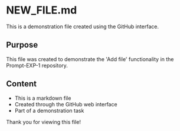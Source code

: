 # NEW_FILE.md

This is a demonstration file created using the GitHub interface.

## Purpose
This file was created to demonstrate the 'Add file' functionality in the Prompt-EXP-1 repository.

## Content
- This is a markdown file
- Created through the GitHub web interface
- Part of a demonstration task

Thank you for viewing this file!
